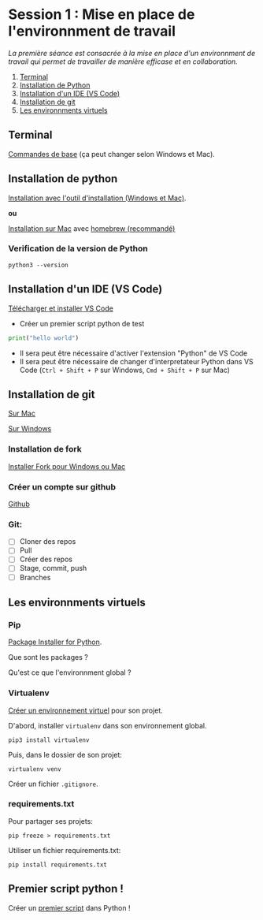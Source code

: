 # Session 1 : Mise en place de l'environnment de travail

_La première séance est consacrée à la mise en place d'un environnment de travail qui permet de travailler de manière efficase et en collaboration._

1. [Terminal](#terminal)
2. [Installation de Python](#installation-de-python)
3. [Installation d'un IDE (VS Code)](#installation-dun-ide-vs-code)
4. [Installation de git](#installation-de-git)
5. [Les environnments virtuels](#les-environnments-virtuels)

## Terminal

[Commandes de base](https://tracer.gitbook.io/manual/support/command-line-mac-vs.-windows) (ça peut changer selon Windows et Mac).

## Installation de python

[Installation avec l'outil d'installation (Windows et Mac)](https://www.python.org/downloads/).

**ou**

[Installation sur Mac](https://docs.python-guide.org/starting/install3/osx/) avec [homebrew (recommandé)](https://brew.sh/)

### Verification de la version de Python

```shell
python3 --version
```

## Installation d'un IDE (VS Code)

[Télécharger et installer VS Code](https://code.visualstudio.com/)

- Créer un premier script python de test

```python
print("hello world")
```

- Il sera peut être nécessaire d'activer l'extension "Python" de VS Code
- Il sera peut être nécessaire de changer d'interpretateur Python dans VS Code (`Ctrl + Shift + P` sur Windows, `Cmd + Shift + P` sur Mac)

## Installation de git

[Sur Mac](https://git-scm.com/download/mac)

[Sur Windows](https://git-scm.com/download/win)

### Installation de fork

[Installer Fork pour Windows ou Mac](https://git-fork.com/)

### Créer un compte sur github

[Github](https://github.com/)

### Git:

- [ ] Cloner des repos
- [ ] Pull
- [ ] Créer des repos
- [ ] Stage, commit, push
- [ ] Branches

## Les environnments virtuels

### Pip

[Package Installer for Python](https://pypi.org/project/pip/).

Que sont les packages ?

Qu'est ce que l'environnment global ?

### Virtualenv

[Créer un environnement virtuel](https://www.freecodecamp.org/news/how-to-setup-virtual-environments-in-python/) pour son projet.

D'abord, installer `virtualenv` dans son environnement global.

```shell
pip3 install virtualenv
```

Puis, dans le dossier de son projet:

```shell
virtualenv venv
```

Créer un fichier `.gitignore`.

### requirements.txt

Pour partager ses projets:

```shell
pip freeze > requirements.txt
```

Utiliser un fichier requirements.txt:

```shell
pip install requirements.txt
```

## Premier script python !

Créer un [premier script](/sessions/session-1/premier-script.py) dans Python !